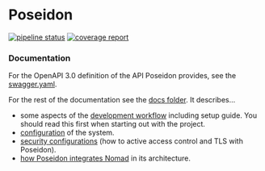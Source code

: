 # Poseidon

[![pipeline status](https://gitlab.hpi.de/codeocean/codemoon/poseidon/badges/main/pipeline.svg)](https://gitlab.hpi.de/codeocean/codemoon/poseidon/-/commits/main)
[![coverage report](https://gitlab.hpi.de/codeocean/codemoon/poseidon/badges/main/coverage.svg)](https://gitlab.hpi.de/codeocean/codemoon/poseidon/-/commits/main)

### Documentation

For the OpenAPI 3.0 definition of the API Poseidon provides, see the [swagger.yaml](api/swagger.yaml).

For the rest of the documentation see the [docs folder](docs). It describes...

- some aspects of the [development workflow](docs/workflow.md) including setup guide. You should read this first when starting out with the project.
- [configuration](docs/configuration.md) of the system.
- [security configurations](docs/security.md) (how to active access control and TLS with Poseidon).
- [how Poseidon integrates Nomad](docs/nomad_usage.md) in its architecture.

